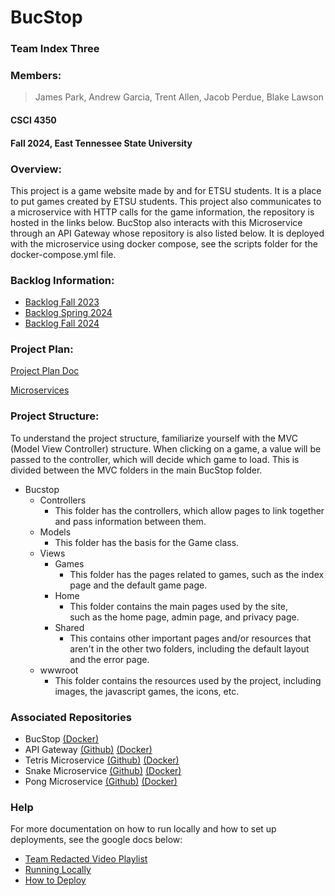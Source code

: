 # BucStop
### Team Index Three
### Members:
> James Park, Andrew Garcia, Trent Allen, Jacob Perdue, Blake Lawson
#### CSCI 4350
#### Fall 2024, East Tennessee State University

### Overview:
This project is a game website made by and for ETSU students. It
is a place to put games created by ETSU students.
This project also communicates to a microservice with HTTP calls for the game information, the repository is hosted in the links below. BucStop also interacts with this Microservice through an API Gateway whose repository is also listed below. It is deployed with the microservice using docker compose, see the scripts folder for the docker-compose.yml file.

### Backlog Information:
* [Backlog Fall 2023](https://brandonbcb02.atlassian.net/jira/software/projects/SCRUM/boards/1/backlog?epics=visible&atlOrigin=eyJpIjoiMjgzYjkwZGI0ZjU3NDNiM2JhMDNiOWU4MDliZjQ0YjEiLCJwIjoiaiJ9)
* [Backlog Spring 2024](https://docs.google.com/document/d/100WxhA-8cx5tWQfZs9JMoHvPGJO37cdkfATp0Td0uos/edit?usp=sharing)
* [Backlog Fall 2024](https://docs.google.com/document/d/1bRwSF4ruVywq7foFDtmQnjqAAKeYdk9yt1MvzyBBvL4/edit)
### Project Plan:
[Project Plan Doc](https://docs.google.com/document/d/12AH-SSa8jOCtNAGOVi41bWx9s0rQrPvtmCRUlanSDiY/edit?usp=sharing)

[Microservices](https://docs.google.com/document/d/1614BGhXJ8EkGg9p286xH0KazdWtSf83aGFW192Is-DI/edit)

### Project Structure: 
To understand the project structure, familiarize yourself with the
MVC (Model View Controller) structure. When clicking on a game, 
a value will be passed to the controller, which will decide which 
game to load. This is divided between the MVC folders in the main
BucStop folder.

* Bucstop
	* Controllers
		* This folder has the controllers, which allow pages to 
			link together and pass information between them.
	* Models
		* This folder has the basis for the Game class.
	* Views
		* Games
			* This folder has the pages related to games, such as
				the index page and the default game page.
		* Home
			* This folder contains the main pages used by the site, 				
				such as the home page, admin page, and privacy page.
		* Shared 
			* This contains other important pages and/or resources 
				that aren't in the other two folders, including the
				default layout and the error page.
	* wwwroot
		* This folder contains the resources used by the project, 
			including images, the javascript games, the icons, etc.
### Associated Repositories
* BucStop [(Docker)](https://hub.docker.com/repository/docker/jamesispark/bucstop/general)
* API Gateway [(Github)](https://github.com/JamesIsPark/Team-3-BucStop_APIGateway) [(Docker)](https://hub.docker.com/repository/docker/jamesispark/bucstop_apigateway/general)
* Tetris Microservice [(Github)](https://github.com/JamesIsPark/Team-3-BucStop_Tetris) [(Docker)](https://hub.docker.com/repository/docker/jamesispark/bucstop_microtetris/general)
* Snake Microservice [(Github)](https://github.com/JamesIsPark/Team-3-BucStop_Snake) [(Docker)](https://hub.docker.com/repository/docker/jamesispark/bucstop_microsnake/general)
* Pong Microservice [(Github)](https://github.com/JamesIsPark/Team-3-BucStop_Pong) [(Docker)](https://hub.docker.com/repository/docker/jamesispark/bucstop_micropong/general)

### Help
For more documentation on how to run locally and how to set up deployments, see the google docs below:
* [Team Redacted Video Playlist](https://youtube.com/playlist?list=PLxsGO-QGipWmVzxFkVbA-o6BUW5eRdk3H&si=a7jHaNBgdTtXgoJ4)
* [Running Locally](https://docs.google.com/document/d/1gfUpjZNfqWyv1ohUW1IaS8fOhXp0hOx6tFQVXBADa8Q/edit?usp=sharing)
* [How to Deploy](https://docs.google.com/document/d/1VElVP9HrOafxdM0HfD9jjM8HvnzBSpXhhq1O9VtTTug/edit?usp=sharing)
